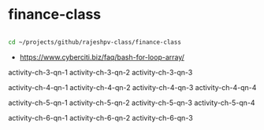 # finance-class

```bash

cd ~/projects/github/rajeshpv-class/finance-class

```
* https://www.cyberciti.biz/faq/bash-for-loop-array/


activity-ch-3-qn-1
activity-ch-3-qn-2
activity-ch-3-qn-3

activity-ch-4-qn-1
activity-ch-4-qn-2
activity-ch-4-qn-3
activity-ch-4-qn-4

activity-ch-5-qn-1
activity-ch-5-qn-2
activity-ch-5-qn-3
activity-ch-5-qn-4

activity-ch-6-qn-1
activity-ch-6-qn-2
activity-ch-6-qn-3

